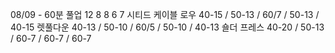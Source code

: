 08/09 - 60분
풀업 12 8 8 6 7
시티드 케이블 로우 40-15 / 50-13 / 60/7 / 50-13 / 40-15 
렛풀다운 40-13 / 50-10 / 60/5 / 50-10 / 40-13
숄더 프레스 40-20 / 50-13 / 60-7 / 60-7 / 60-7